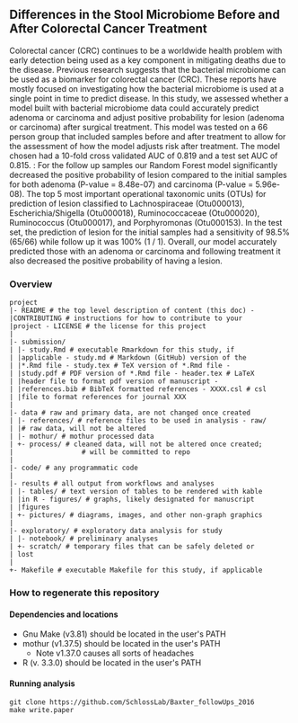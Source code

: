 ## Differences in the Stool Microbiome Before and After Colorectal Cancer Treatment

Colorectal cancer (CRC) continues to be a worldwide health problem with early detection being used as a key component in mitigating deaths due to the disease. Previous research suggests that the bacterial microbiome can be used as a biomarker for colorectal cancer (CRC). These reports have mostly focused on investigating how the bacterial microbiome is used at a single point in time to predict disease. In this study, we assessed whether a model built with bacterial microbiome data could accurately predict adenoma
or carcinoma and adjust positive probability for lesion (adenoma or carcinoma) after surgical treatment. This model was tested on a 66 person group that included samples before and after treatment to allow for the assessment of how the model adjusts risk after treatment. The model chosen had a 10-fold cross validated AUC of 0.819 and a test set AUC of 0.815. : For the follow up samples our Random Forest model significantly decreased the positive probability of lesion compared to the initial samples for both adenoma (P-value = 8.48e-07) and carcinoma (P-value = 5.96e-08). The top 5 most important operational taxonomic units (OTUs) for prediction of lesion classified to
Lachnospiraceae (Otu000013), Escherichia/Shigella (Otu000018), Ruminococcaceae (Otu000020), Ruminococcus (Otu000017), and Porphyromonas (Otu000153). In the test set, the prediction of lesion for the initial samples had a sensitivity of 98.5% (65/66) while follow up it was 100% (1 / 1). Overall, our model accurately predicted those with an adenoma or carcinoma and following treatment it also decreased the positive probability of having a lesion.


### Overview
	project
	|- README # the top level description of content (this doc) - 
	|CONTRIBUTING # instructions for how to contribute to your 
	|project - LICENSE # the license for this project
	|
	|- submission/
	| |- study.Rmd # executable Rmarkdown for this study, if 
	| |applicable - study.md # Markdown (GitHub) version of the 
	| |*.Rmd file - study.tex # TeX version of *.Rmd file - 
	| |study.pdf # PDF version of *.Rmd file - header.tex # LaTeX 
	| |header file to format pdf version of manuscript - 
	| |references.bib # BibTeX formatted references - XXXX.csl # csl 
	| |file to format references for journal XXX
	|
	|- data # raw and primary data, are not changed once created
	| |- references/ # reference files to be used in analysis - raw/ 
	| |# raw data, will not be altered
	| |- mothur/ # mothur processed data
	| +- process/ # cleaned data, will not be altered once created;
	|                 # will be committed to repo
	|
	|- code/ # any programmatic code
	|
	|- results # all output from workflows and analyses
	| |- tables/ # text version of tables to be rendered with kable 
	| |in R - figures/ # graphs, likely designated for manuscript 
	| |figures
	| +- pictures/ # diagrams, images, and other non-graph graphics
	|
	|- exploratory/ # exploratory data analysis for study
	| |- notebook/ # preliminary analyses
	| +- scratch/ # temporary files that can be safely deleted or 
	| lost
	|
	+- Makefile # executable Makefile for this study, if applicable
### How to regenerate this repository
#### Dependencies and locations  
* Gnu Make (v3.81) should be located in the user's PATH  
* mothur (v1.37.5) should be located in the user's PATH
	* Note v1.37.0 causes all sorts of headaches  	
* R (v. 3.3.0) should be located in the user's PATH  

#### Running analysis  
```git clone https://github.com/SchlossLab/Baxter_followUps_2016```  
```make write.paper```
